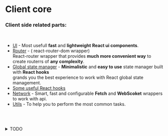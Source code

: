 # Client core

### Client side related parts:

</br>

- [UI](https://github.com/CyberCookie/siegel/tree/master/client_core/ui) - Most usefull **fast** and **lightweight** **React ui components**.
- [Router](https://github.com/CyberCookie/siegel/tree/master/client_core/router) - ( react-router-dom wrapper)<br />
    React-router wrapper that provides **much more convenient way** to <br />
    create routerrs of **any complexity**.
- [Global state manager](https://github.com/CyberCookie/siegel/tree/master/client_core/store) - **Minimalistic** and **easy to use** state manager built with **React hooks**<br />
    grands you the best experience to work with React global state management.
- [Some useful React hooks](https://github.com/CyberCookie/siegel/tree/master/client_core/hooks)
- [Network](https://github.com/CyberCookie/siegel/tree/master/client_core/network) - Smart, fast and configurable **Fetch** and **WebScoket** wrappers to work with api.
- [Utils](https://github.com/CyberCookie/siegel/tree/master/client_core/utils) - To help you to perform the most common tasks.


<br /><br />
<details>
    <summary>TODO</summary>
    - PWA<br />
    - Components low level configuration<br />
    - More unit tests<br />
    - Resolve TODOs
</details>